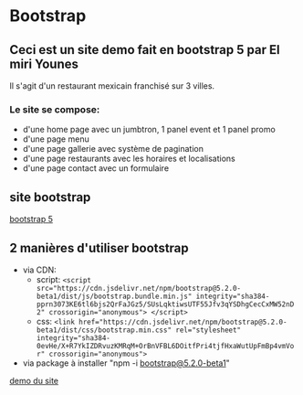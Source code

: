 # Bootstrap

## Ceci est un site demo fait en bootstrap 5 par El miri Younes

Il s'agit d'un restaurant mexicain franchisé sur 3 villes.

### Le site se compose:
* d'une home page avec un jumbtron, 1 panel event et 1 panel promo
* d'une page menu
* d'une page gallerie avec système de pagination
* d'une page restaurants avec les horaires et localisations
* d'une page contact avec un formulaire

## site bootstrap
[bootstrap 5](https://getbootstrap.com/)

## 2 manières d'utiliser bootstrap
* via CDN:
    * script: 
    ``<script src="https://cdn.jsdelivr.net/npm/bootstrap@5.2.0-beta1/dist/js/bootstrap.bundle.min.js"
        integrity="sha384-pprn3073KE6tl6bjs2QrFaJGz5/SUsLqktiwsUTF55Jfv3qYSDhgCecCxMW52nD2"
        crossorigin="anonymous">
    </script>``
    * css: 
    ``<link href="https://cdn.jsdelivr.net/npm/bootstrap@5.2.0-beta1/dist/css/bootstrap.min.css" rel="stylesheet"
        integrity="sha384-0evHe/X+R7YkIZDRvuzKMRqM+OrBnVFBL6DOitfPri4tjfHxaWutUpFmBp4vmVor" crossorigin="anonymous">``
* via package à installer "npm -i bootstrap@5.2.0-beta1"

[demo du site](https://ElmiriYounes.github.io/bootstrap)